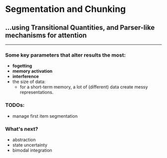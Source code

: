 # Segmentation and Chunking

## ...using Transitional Quantities, and Parser-like mechanisms for attention

____________________________

### Some key parameters that alter results the most:
- **fogetting**
- **memory activation**
- **interference**
- the size of data:
  - for a short-term memory, a lot of (different) data create messy representations.


### TODOs:
- manage first item segmentation


### What's next?
- abstraction
- state uncertainty
- bimodal integration